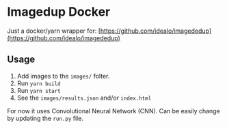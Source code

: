 # Imagedup Docker

Just a docker/yarn wrapper for: [https://github.com/idealo/imagededup](https://github.com/idealo/imagededup)

## Usage

1. Add images to the `images/` folter.
2. Run `yarn build`
3. Run `yarn start`
4. See the `images/results.json` and/or `index.html`

For now it uses Convolutional Neural Network (CNN). Can be easily change by updating the `run.py` file.
